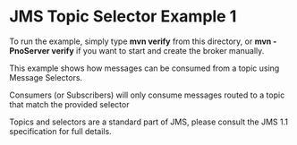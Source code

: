 # JMS Topic Selector Example 1

To run the example, simply type **mvn verify** from this directory, or **mvn -PnoServer verify** if you want to start and create the broker manually.

This example shows how messages can be consumed from a topic using Message Selectors.

Consumers (or Subscribers) will only consume messages routed to a topic that match the provided selector

Topics and selectors are a standard part of JMS, please consult the JMS 1.1 specification for full details.